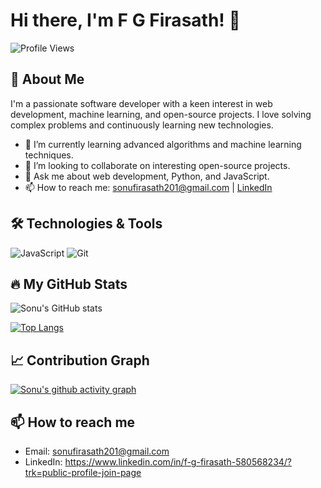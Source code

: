 # Hi there, I'm F G Firasath! 👋

![Profile Views](https://komarev.com/ghpvc/?username=SonuFirasath)

## 🚀 About Me

I'm a passionate software developer with a keen interest in web development, machine learning, and open-source projects. I love solving complex problems and continuously learning new technologies.

- 🌱 I’m currently learning advanced algorithms and machine learning techniques.
- 👯 I’m looking to collaborate on interesting open-source projects.
- 💬 Ask me about web development, Python, and JavaScript.
- 📫 How to reach me: sonufirasath201@gmail.com | [LinkedIn](https://www.linkedin.com/in/f-g-firasath-580568234/?trk=public-profile-join-page
)

## 🛠️ Technologies & Tools

![JavaScript](https://img.shields.io/badge/-JavaScript-333?style=flat&logo=javascript)
![Git](https://img.shields.io/badge/-Git-333?style=flat&logo=git)

## 🔥 My GitHub Stats

![Sonu's GitHub stats](https://github-readme-stats.vercel.app/api?username=SonuFirasath&show_icons=true&theme=radical)

[![Top Langs](https://github-readme-stats.vercel.app/api/top-langs/?username=SonuFirasath&layout=compact&theme=radical)](https://github.com/anuraghazra/github-readme-stats)

## 📈 Contribution Graph

[![Sonu's github activity graph](https://activity-graph.herokuapp.com/graph?username=SonuFirasath&theme=react-dark)](https://github.com/ashutosh00710/github-readme-activity-graph)

## 📫 How to reach me

- Email: sonufirasath201@gmail.com
- LinkedIn: https://www.linkedin.com/in/f-g-firasath-580568234/?trk=public-profile-join-page
